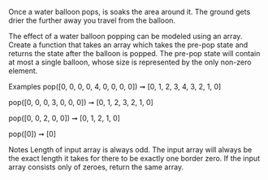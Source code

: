 Once a water balloon pops, is soaks the area around it. The ground gets drier the further away you travel from the balloon.

The effect of a water balloon popping can be modeled using an array. Create a function that takes an array which takes the pre-pop state and returns the state after the balloon is popped. The pre-pop state will contain at most a single balloon, whose size is represented by the only non-zero element.

Examples
pop([0, 0, 0, 0, 4, 0, 0, 0, 0]) ➞ [0, 1, 2, 3, 4, 3, 2, 1, 0]

pop([0, 0, 0, 3, 0, 0, 0]) ➞ [0, 1, 2, 3, 2, 1, 0]

pop([0, 0, 2, 0, 0]) ➞ [0, 1, 2, 1, 0]

pop([0]) ➞ [0]

Notes
Length of input array is always odd.
The input array will always be the exact length it takes for there to be exactly one border zero.
If the input array consists only of zeroes, return the same array.